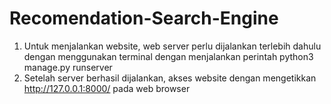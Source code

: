# Recomendation-Search-Engine

1. Untuk menjalankan website, web server perlu dijalankan terlebih dahulu dengan menggunakan terminal dengan menjalankan perintah python3 manage.py runserver 
2. Setelah server berhasil dijalankan, akses website dengan mengetikkan http://127.0.0.1:8000/ pada web browser

